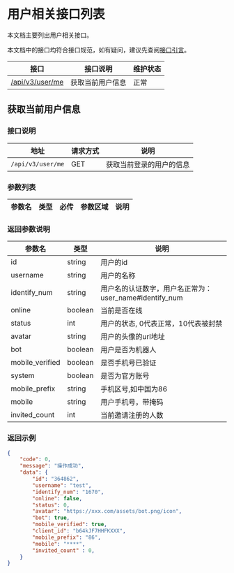 # 用户相关接口列表
本文档主要列出用户相关接口。

本文档中的接口均符合接口规范，如有疑问，建议先查阅[接口引言](https://developer.kaiheila.cn/doc/reference)。


|接口|接口说明|维护状态|
|--|--|--|
|[/api/v3/user/me](#获取当前用户信息)|获取当前用户信息|正常|


## 获取当前用户信息

### 接口说明
|地址|请求方式|说明|
|--|--|--|
|`/api/v3/user/me`|GET|获取当前登录的用户的信息|

### 参数列表

| 参数名     | 类型 | 必传 | 参数区域 | 说明                                              |
| ---------- | ---- | ---- | -------  | ------------------------------------------------- |

### 返回参数说明

| 参数名   | 类型         | 说明                                                         |
| -------- | ------------ | ------------------------------------------------------------ |
|id | string       | 用户的id                                       |     
|username | string          | 用户的名称                                         |     
|identify_num | string |用户名的认证数字，用户名正常为：user_name#identify_num |
|online| boolean| 当前是否在线|
|status|int|用户的状态, 0代表正常，10代表被封禁|
|avatar|string|用户的头像的url地址|
|bot|boolean|用户是否为机器人|
|mobile_verified|boolean|是否手机号已验证|
|system|boolean|是否为官方账号|
|mobile_prefix|string|手机区号,如中国为86|
|mobile|string|用户手机号，带掩码|
|invited_count|int|当前邀请注册的人数|


### 返回示例

```json
{
    "code": 0,
    "message": "操作成功",
    "data": {
        "id": "364862",
        "username": "test",
        "identify_num": "1670",
        "online": false,
        "status": 0,
        "avatar": "https://xxx.com/assets/bot.png/icon",
        "bot": true,
        "mobile_verified": true,
        "client_id": "b64kJF7HHFKXXX",
        "mobile_prefix": "86",
        "mobile": "****",
        "invited_count" : 0,
    }
}
```
